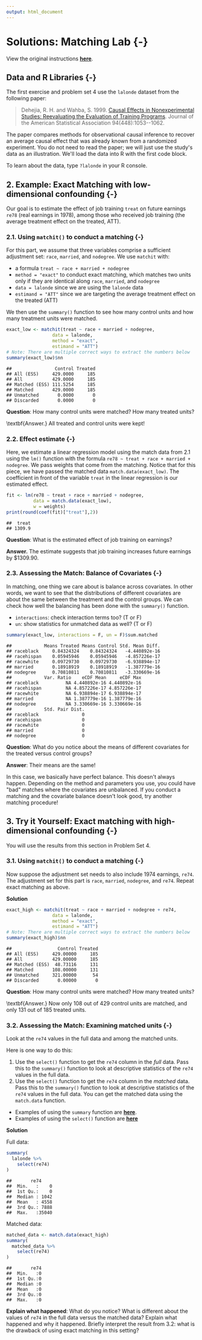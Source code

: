 ```yaml
---
output: html_document
---
```


# Solutions: Matching Lab {-}
View the original instructions [**here**](https://causal3900.github.io/statistical-modeling.html#lab-matching-in-r).

## Data and R Libraries {-}
The first exercise and problem set 4 use the `lalonde` dataset from the following paper:

> Dehejia, R. H. and Wahba, S. 1999. [Causal Effects in Nonexperimental Studies: Reevaluating the Evaluation of Training Programs](https://www-jstor-org.proxy.library.cornell.edu/stable/2669919?). Journal of the American Statistical Association 94(448):1053--1062.

The paper compares methods for observational causal inference to recover an average causal effect that was already known from a randomized experiment. You do not need to read the paper; we will just use the study's data as an illustration. We'll load the data into R with the first code block.



To learn about the data, type `?lalonde` in your R console.

## 2. Example: Exact Matching with low-dimensional confounding {-}

Our goal is to estimate the effect of job training `treat` on future earnings `re78` (real earnings in 1978), among those who received job training (the average treatment effect on the treated, ATT).

### 2.1.  Using `matchit()` to conduct a matching {-}

For this part, we assume that three variables comprise a sufficient adjustment set: `race`, `married`, and `nodegree`. We use `matchit` with:

- a formula `treat ~ race + married + nodegree`
- `method = "exact"` to conduct exact matching, which matches two units only if they are identical along `race`, `married`, and `nodegree`
- `data = lalonde` since we are using the `lalonde` data
-  `estimand = "ATT"` since we are targeting the average treatment effect on the treated (ATT)

We then use the `summary()` function to see how many control units and how many treatment units were matched. 


``` r
exact_low <- matchit(treat ~ race + married + nodegree,
                 data = lalonde,
                 method = "exact",
                 estimand = "ATT")
# Note: There are multiple correct ways to extract the numbers below
summary(exact_low)$nn
```

```
##                Control Treated
## All (ESS)     429.0000     185
## All           429.0000     185
## Matched (ESS) 111.5254     185
## Matched       429.0000     185
## Unmatched       0.0000       0
## Discarded       0.0000       0
```

**Question**: How many control units were matched? How many treated units?

\textbf{Answer.} All treated and control units were kept!


### 2.2. Effect estimate {-}

Here, we estimate a linear regression model using the match data from 2.1 using the `lm()` function with the formula `re78 ~ treat + race + married + nodegree`. We pass weights that come from the matching. Notice that for this piece, we have passed the matched data `match.data(exact_low)`. The coefficient in front of the variable `treat` in the linear regression is our estimated effect.


``` r
fit <- lm(re78 ~ treat + race + married + nodegree,
          data = match.data(exact_low),
          w = weights)
print(round(coef(fit)["treat"],2))
```

```
##  treat 
## 1309.9
```

**Question**: What is the estimated effect of job training on earnings?

**Answer.** The estimate suggests that job training increases future earnings by \$1309.90.

### 2.3. Assessing the Match: Balance of Covariates {-}

In matching, one thing we care about is balance across covariates. In other words, we want to see that the distributions of different covariates are about the same between the treatment and the control groups. We can check how well the balancing has been done with the `summary()` function.

- `interactions`: check interaction terms too? (T or F)
- `un`: show statistics for unmatched data as well? (T or F)


``` r
summary(exact_low, interactions = F, un = F)$sum.matched
```

```
##            Means Treated Means Control Std. Mean Diff.
## raceblack     0.84324324    0.84324324   -4.440892e-16
## racehispan    0.05945946    0.05945946   -4.857226e-17
## racewhite     0.09729730    0.09729730   -6.938894e-17
## married       0.18918919    0.18918919   -1.387779e-16
## nodegree      0.70810811    0.70810811   -3.330669e-16
##            Var. Ratio    eCDF Mean     eCDF Max
## raceblack          NA 4.440892e-16 4.440892e-16
## racehispan         NA 4.857226e-17 4.857226e-17
## racewhite          NA 6.938894e-17 6.938894e-17
## married            NA 1.387779e-16 1.387779e-16
## nodegree           NA 3.330669e-16 3.330669e-16
##            Std. Pair Dist.
## raceblack                0
## racehispan               0
## racewhite                0
## married                  0
## nodegree                 0
```

**Question**: What do you notice about the means of different covariates for the treated versus control groups? 

**Answer**: Their means are the same! 

In this case, we basically have perfect balance. This doesn't always happen. Depending on the method and parameters you use, you could have "bad" matches where the covariates are unbalanced. If you conduct a matching and the covariate balance doesn't look good, try another matching procedure!

## 3. Try it Yourself: Exact matching with high-dimensional confounding {-}
You will use the results from this section in Problem Set 4.

### 3.1. Using `matchit()` to conduct a matching {-}
Now suppose the adjustment set needs to also include 1974 earnings, `re74`. The adjustment set for this part is `race`, `married`, `nodegree`, and `re74`. Repeat exact matching as above.

**Solution**

``` r
exact_high <- matchit(treat ~ race + married + nodegree + re74,
                 data = lalonde,
                 method = "exact",
                 estimand = "ATT")
# Note: There are multiple correct ways to extract the numbers below
summary(exact_high)$nn
```

```
##                 Control Treated
## All (ESS)     429.00000     185
## All           429.00000     185
## Matched (ESS)  48.73116     131
## Matched       108.00000     131
## Unmatched     321.00000      54
## Discarded       0.00000       0
```

**Question**: How many control units were matched? How many treated units?

\textbf{Answer.} Now only 108 out of 429 control units are matched, and only 131 out of 185 treated units.


### 3.2. Assessing the Match: Examining matched units {-}

Look at the `re74` values in the full data and among the matched units.

Here is one way to do this:

1. Use the `select()` function to get the `re74` column in the *full* data. Pass this to the `summary()` function to look at descriptive statistics of the `re74` values in the full data.
2. Use the `select()` function to get the `re74` column in the *matched* data. Pass this to the `summary()` function to look at descriptive statistics of the `re74` values in the full data. You can get the matched data using the `match.data` function. 

- Examples of using the `summary` function are [**here**](https://intro2r.com/summarising-data-frames.html).
- Examples of using the `select()` function are [**here**](https://benwhalley.github.io/just-enough-r/selecting-columns.html)


**Solution**

Full data:

``` r
summary(
  lalonde %>%
    select(re74)
)
```

```
##       re74      
##  Min.   :    0  
##  1st Qu.:    0  
##  Median : 1042  
##  Mean   : 4558  
##  3rd Qu.: 7888  
##  Max.   :35040
```
Matched data:

``` r
matched_data <- match.data(exact_high)
summary(
  matched_data %>%
    select(re74)
)
```

```
##       re74  
##  Min.   :0  
##  1st Qu.:0  
##  Median :0  
##  Mean   :0  
##  3rd Qu.:0  
##  Max.   :0
```

**Explain what happened**: What do you notice? What is different about the values of `re74` in the full data versus the matched data? Explain what happened and why it happened. Briefly interpret the result from 3.2: what is the drawback of using exact matching in this setting?
